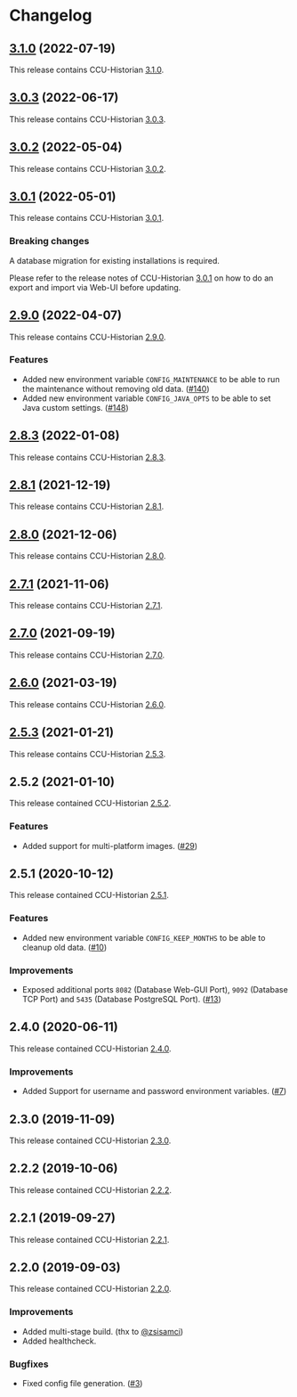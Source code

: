 # Changelog

## [3.1.0](https://github.com/jokay/docker-ccu-historian/releases/tag/3.1.0) (2022-07-19)

This release contains CCU-Historian [3.1.0](https://github.com/mdzio/ccu-historian/releases/tag/3.1.0).

## [3.0.3](https://github.com/jokay/docker-ccu-historian/releases/tag/3.0.3) (2022-06-17)

This release contains CCU-Historian [3.0.3](https://github.com/mdzio/ccu-historian/releases/tag/3.0.3).

## [3.0.2](https://github.com/jokay/docker-ccu-historian/releases/tag/3.0.2) (2022-05-04)

This release contains CCU-Historian [3.0.2](https://github.com/mdzio/ccu-historian/releases/tag/3.0.2).

## [3.0.1](https://github.com/jokay/docker-ccu-historian/releases/tag/3.0.1) (2022-05-01)

This release contains CCU-Historian [3.0.1](https://github.com/mdzio/ccu-historian/releases/tag/3.0.1).

### Breaking changes

A database migration for existing installations is required.

Please refer to the release notes of CCU-Historian [3.0.1](https://github.com/mdzio/ccu-historian/releases/tag/3.0.1)
on how to do an export and import via Web-UI before updating.

## [2.9.0](https://github.com/jokay/docker-ccu-historian/releases/tag/2.9.0) (2022-04-07)

This release contains CCU-Historian [2.9.0](https://github.com/mdzio/ccu-historian/releases/tag/2.9.0).

### Features

- Added new environment variable `CONFIG_MAINTENANCE` to be able to run the
  maintenance without removing old data. ([#140])
- Added new environment variable `CONFIG_JAVA_OPTS` to be able to set Java
  custom settings. ([#148])

## [2.8.3](https://github.com/jokay/docker-ccu-historian/releases/tag/2.8.3) (2022-01-08)

This release contains CCU-Historian [2.8.3](https://github.com/mdzio/ccu-historian/releases/tag/2.8.3).

## [2.8.1](https://github.com/jokay/docker-ccu-historian/releases/tag/2.8.1) (2021-12-19)

This release contains CCU-Historian [2.8.1](https://github.com/mdzio/ccu-historian/releases/tag/2.8.1).

## [2.8.0](https://github.com/jokay/docker-ccu-historian/releases/tag/2.8.0) (2021-12-06)

This release contains CCU-Historian [2.8.0](https://github.com/mdzio/ccu-historian/releases/tag/2.8.0).

## [2.7.1](https://github.com/jokay/docker-ccu-historian/releases/tag/2.7.1) (2021-11-06)

This release contains CCU-Historian [2.7.1](https://github.com/mdzio/ccu-historian/releases/tag/2.7.1).

## [2.7.0](https://github.com/jokay/docker-ccu-historian/releases/tag/2.7.0) (2021-09-19)

This release contains CCU-Historian [2.7.0](https://github.com/mdzio/ccu-historian/releases/tag/2.7.0).

## [2.6.0](https://github.com/jokay/docker-ccu-historian/releases/tag/2.6.0) (2021-03-19)

This release contains CCU-Historian [2.6.0](https://github.com/mdzio/ccu-historian/releases/tag/2.6.0).

## [2.5.3](https://github.com/jokay/docker-ccu-historian/releases/tag/2.5.3) (2021-01-21)

This release contains CCU-Historian [2.5.3](https://github.com/mdzio/ccu-historian/releases/tag/2.5.3).

## 2.5.2 (2021-01-10)

This release contained CCU-Historian [2.5.2](https://github.com/mdzio/ccu-historian/releases/tag/2.5.2).

### Features

- Added support for multi-platform images. ([#29])

## 2.5.1 (2020-10-12)

This release contained CCU-Historian [2.5.1](https://github.com/mdzio/ccu-historian/releases/tag/2.5.1).

### Features

- Added new environment variable `CONFIG_KEEP_MONTHS` to be able to cleanup old
data. ([#10])

### Improvements

- Exposed additional ports `8082` (Database Web-GUI Port), `9092` (Database TCP
Port) and `5435` (Database PostgreSQL Port). ([#13])

## 2.4.0 (2020-06-11)

This release contained CCU-Historian [2.4.0](https://github.com/mdzio/ccu-historian/releases/tag/2.4.0).

### Improvements

- Added Support for username and password environment variables. ([#7])

## 2.3.0 (2019-11-09)

This release contained CCU-Historian [2.3.0](https://github.com/mdzio/ccu-historian/releases/tag/2.3.0).

## 2.2.2 (2019-10-06)

This release contained CCU-Historian [2.2.2](https://github.com/mdzio/ccu-historian/releases/tag/2.2.2).

## 2.2.1 (2019-09-27)

This release contained CCU-Historian [2.2.1](https://github.com/mdzio/ccu-historian/releases/tag/2.2.1).

## 2.2.0 (2019-09-03)

This release contained CCU-Historian [2.2.0](https://github.com/mdzio/ccu-historian/releases/tag/2.2.0).

### Improvements

- Added multi-stage build. (thx to [@zsisamci](https://github.com/zsisamci))
- Added healthcheck.

### Bugfixes

- Fixed config file generation. ([#3])

[#3]: https://github.com/jokay/docker-ccu-historian/issues/3
[#7]: https://github.com/jokay/docker-ccu-historian/issues/7
[#10]: https://github.com/jokay/docker-ccu-historian/issues/10
[#13]: https://github.com/jokay/docker-ccu-historian/issues/13
[#29]: https://github.com/jokay/docker-ccu-historian/issues/29
[#140]: https://github.com/jokay/docker-ccu-historian/issues/140
[#148]: https://github.com/jokay/docker-ccu-historian/issues/148
